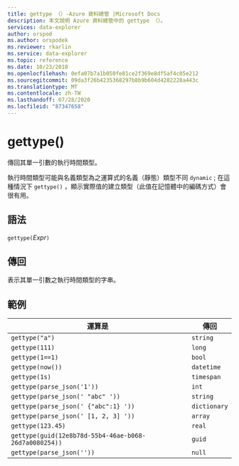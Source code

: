 ```yaml
---
title: gettype （）-Azure 資料總管 |Microsoft Docs
description: 本文說明 Azure 資料總管中的 gettype （）。
services: data-explorer
author: orspod
ms.author: orspodek
ms.reviewer: rkarlin
ms.service: data-explorer
ms.topic: reference
ms.date: 10/23/2018
ms.openlocfilehash: 0efa07b7a1b050fe81ce2f369e8df5af4c05e212
ms.sourcegitcommit: 09da3f26b4235368297b8b9b604d4282228a443c
ms.translationtype: MT
ms.contentlocale: zh-TW
ms.lasthandoff: 07/28/2020
ms.locfileid: "87347658"
---
```

# <a name="gettype"></a>gettype()

傳回其單一引數的執行時間類型。

執行時間類型可能與名義類型為之運算式的名義（靜態）類型不同 `dynamic` ; 在這種情況下 `gettype()` ，顯示實際值的建立類型（此值在記憶體中的編碼方式）會很有用。

## <a name="syntax"></a>語法

`gettype(`*Expr*`)`

## <a name="returns"></a>傳回

表示其單一引數之執行時間類型的字串。

## <a name="examples"></a>範例

|運算是                          |傳回      |
|------------------------------------|-------------|
|`gettype("a")`                      |`string`     |
|`gettype(111)`                      |`long`       |
|`gettype(1==1)`                     |`bool`       |
|`gettype(now())`                    |`datetime`   |
|`gettype(1s)`                       |`timespan`   |
|`gettype(parse_json('1'))`           |`int`        |
|`gettype(parse_json(' "abc" '))`     |`string`     |
|`gettype(parse_json(' {"abc":1} '))` |`dictionary` | 
|`gettype(parse_json(' [1, 2, 3] '))` |`array`      |
|`gettype(123.45)`                   |`real`       |
|`gettype(guid(12e8b78d-55b4-46ae-b068-26d7a0080254))`|`guid`| 
|`gettype(parse_json(''))`            |`null`|